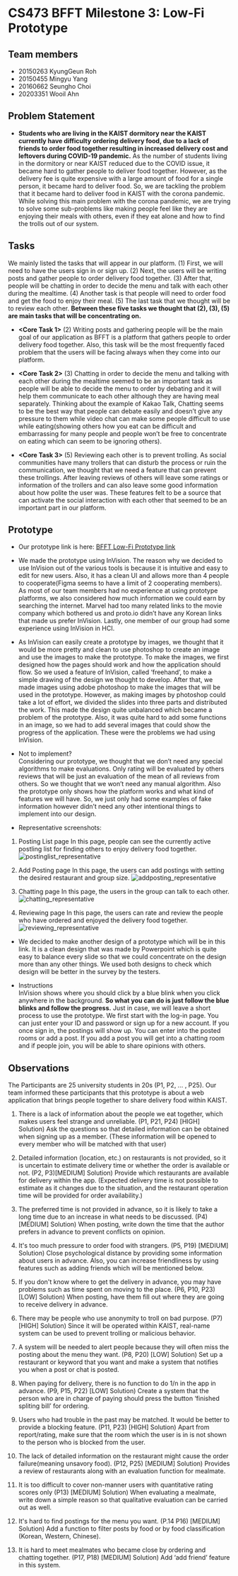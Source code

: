 # CS473 BFFT Milestone 3: Low-Fi Prototype


## Team members
- 20150263 KyungGeun Roh
- 20150455 Mingyu Yang
- 20160662 Seungho Choi
- 20203351 Wooil Ahn


## Problem Statement
-  **Students who are living in the KAIST dormitory near the KAIST currently have difficulty ordering delivery food, due to a lack of friends to order food together resulting in increased delivery cost and leftovers during COVID-19 pandemic.** As the number of students living in the dormitory or near KAIST reduced due to the COVID issue, it became hard to gather people to deliver food together. However, as the delivery fee is quite expensive with a large amount of food for a single person, it became hard to deliver food. So, we are tackling the problem that it became hard to deliver food in KAIST with the corona pandemic. While solving this main problem with the corona pandemic, we are trying to solve some sub-problems like making people feel like they are enjoying their meals with others, even if they eat alone and how to find the trolls out of our system.


## Tasks

We mainly listed the tasks that will appear in our platform. (1) First, we will need to have the users sign in or sign up. (2) Next, the users will be writing posts and gather people to order delivery food together. (3) After that, people will be chatting in order to decide the menu and talk with each other during the mealtime. (4) Another task is that people will need to order food and get the food to enjoy their meal. (5) The last task that we thought will be to review each other. **Between these five tasks we thought that (2), (3), (5) are main tasks that will be concentrating on.**


- **<Core Task 1>** (2) Writing posts and gathering people will be the main goal of our application as BFFT is a platform that gathers people to order delivery food together. Also, this task will be the most frequently faced problem that the users will be facing always when they come into our platform. 

- **<Core Task 2>** (3) Chatting in order to decide the menu and talking with each other during the mealtime seemed to be an important task as people will be able to decide the menu to order by debating and it will help them communicate to each other although they are having meal separately. Thinking about the example of Kakao Talk, Chatting seems to be the best way that people can debate easily and doesn’t give any pressure to them while video chat can make some people difficult to use while eating(showing others how you eat can be difficult and embarrassing for many people and people won’t be free to concentrate on eating which can seem to be ignoring others). 

- **<Core Task 3>** (5) Reviewing each other is to prevent trolling. As social communities have many trollers that can disturb the process or ruin the communication, we thought that we need a feature that can prevent these trollings. After leaving reviews of others will leave some ratings or information of the trollers and can also leave some good information about how polite the user was. These features felt to be a source that can activate the social interaction with each other that seemed to be an important part in our platform.  


## Prototype
- Our prototype link is here: [BFFT Low-Fi Prototype link](https://invis.io/DUZ9HR9NGHR, "BFFT Low-Fi Prototype link")


- We made the prototype using InVision. The reason why we decided to use InVision out of the various tools is because it is intuitive and easy to edit for new users. Also, it has a clean UI and allows more than 4 people to cooperate(Figma seems to have a limit of 2 cooperating members). As most of our team members had no experience at using prototype platforms, we also considered how much information we could earn by searching the internet. Marvel had too many related links to the movie company which bothered us and proto.io didn’t have any Korean links that made us prefer InVision. Lastly, one member of our group had some experience using InVision in HCI.


- As InVision can easily create a prototype by images, we thought that it would be more pretty and clean to use photoshop to create an image and use the images to make the prototype. To make the images, we first designed how the pages should work and how the application should flow. So we used a feature of InVision, called ‘freehand’, to make a simple drawing of the design we thought to develop. After that, we made images using adobe photoshop to make the images that will be used in the prototype. However, as making images by photoshop could take a lot of effort, we divided the slides into three parts and distributed the work. This made the design quite unbalanced which became a problem of the prototype. Also, it was quite hard to add some functions in an image, so we had to add several images that could show the progress of the application. These were the problems we had using InVision.


- Not to implement?  
     Considering our prototype, we thought that we don’t need any special algorithms to make evaluations. Only rating will be evaluated by others reviews that will be just an evaluation of the mean of all reviews from others. So we thought that we won’t need any manual algorithm. Also the prototype only shows how the platform works and what kind of features we will have. So, we just only had some examples of fake information however didn’t need any other intentional things to implement into our design.  
     
     
- Representative screenshots:  

1. Posting List page
    In this page, people can see the currently active postling list for finding others to enjoy delivery food together.
![postinglist_representative](./images/postinglist_representative.png)


2. Add Posting page
    In this page, the users can add postings with setting the desired restaurant and group size.
![addposting_representative](./images/addposting_representative.png)


3. Chatting page
    In this page, the users in the group can talk to each other.
![chatting_representative](./images/chatting_representative.png)


4. Reviewing page
    In this page, the users can rate and review the people who have ordered and enjoyed the delivery food together.
![reviewing_representative](./images/reviewing_representative.png)  


- We decided to make another design of a prototype which will be in this link. It is a clean design that was made by Powerpoint which is quite easy to balance every slide so that we could concentrate on the design more than any other things. We used both designs to check which design will be better in the survey by the testers.


- Instructions  
    InVision shows where you should click by a blue blink when you click anywhere in the background. **So what you can do is just follow the blue blinks and follow the progress.**  Just in case, we will leave a short process to use the prototype. We first start with the log-in page. You can just enter your ID and password or sign up for a new account. If you once sign in, the postings will show up. You can enter into the posted rooms or add a post. If you add a post you will get into a chatting room and if people join, you will be able to share opinions with others.



## Observations

The Participants are 25 university students in 20s (P1, P2, ... , P25). Our team informed these participants that this prototype is about a web application that brings people together to share delivery food within KAIST.

1. There is a lack of information about the people we eat together, which makes users feel strange and unreliable. (P1, P21, P24) [HIGH]  
    Solution) Ask the questions so that detailed information can be obtained when signing up as a member. (These information will be opened to every member who will be matched with that user)
    
    
2. Detailed information (location, etc.) on restaurants is not provided, so it is uncertain to estimate delivery time or whether the order is available or not. (P2, P3)[MEDIUM] 
    Solution) Provide which restaurants are available for delivery within the app. (Expected delivery time is not possible to estimate as it changes due to the situation, and the restaurant operation time will be provided for order availability.)
    
    
3. The preferred time is not provided in advance, so it is likely to take a long time due to an increase in what needs to be discussed. (P4) [MEDIUM] 
    Solution) When posting, write down the time that the author prefers in advance to prevent conflicts on opinion.
    

4. It's too much pressure to order food with strangers. (P5, P19) [MEDIUM]
    Solution) Close psychological distance by providing some information about users in advance. Also, you can increase friendliness by using features such as adding friends which will be mentioned below.

5. If you don't know where to get the delivery in advance, you may have problems such as time spent on moving to the place. (P6, P10, P23) [LOW]
    Solution) When posting, have them fill out where they are going to receive delivery in advance.


6. There may be people who use anonymity to troll on bad purpose. (P7) [HIGH] 
    Solution) Since it will be operated within KAIST, real-name system can be used to prevent trolling or malicious behavior.
    
    
7. A system will be needed to alert people because they will often miss the posting about the menu they want. (P8, P20) [LOW]
    Solution) Set up a restaurant or keyword that you want and make a system that notifies you when a post or chat is posted.


8. When paying for delivery, there is no function to do 1/n in the app in advance. (P9, P15, P22) [LOW]
    Solution) Create a system that the person who are in charge of paying should press the button ‘finished spliting bill’ for ordering.


9. Users who had trouble in the past may be matched. It would be better to provide a blocking feature. (P11, P23) [HIGH]
    Solution) Apart from report/rating, make sure that the room which the user is in is not shown to the person who is blocked from the user.  


10. The lack of detailed information on the restaurant might cause the order failure(meaning unsavory food). (P12, P25) [MEDIUM]
    Solution) Provides a review of restaurants along with an evaluation function for mealmate.
    
    
11. It is too difficult to cover non-manner users with quantitative rating scores only (P13) [MEDIUM]
    Solution) When evaluating a mealmate, write down a simple reason so that qualitative evaluation can be carried out as well.
    
    
12. It's hard to find postings for the menu you want. (P.14 P16) [MEDIUM]
    Solution) Add a function to filter posts by food or by food classification (Korean, Western, Chinese).
    
    
13. It is hard to meet mealmates who became close by ordering and chatting together. (P17, P18) [MEDIUM] 
    Solution) Add ‘add friend’ feature in this system.  
